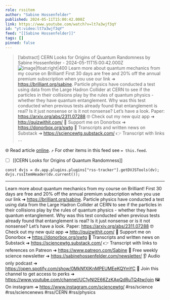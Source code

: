 ```yaml
---
role: rssitem
author: "Sabine Hossenfelder"
published: 2024-05-11T15:00:42.000Z
link: https://www.youtube.com/watch?v=lt7a3wjf3qY
id: "yt:video:lt7a3wjf3qY"
feed: "[[Sabine Hossenfelder]]"
tags: []
pinned: false
---
```


> [!abstract] CERN Looks for Origins of Quantum Randomness by Sabine Hossenfelder - 2024-05-11T15:00:42.000Z
> ![image|float:right|400](https://i1.ytimg.com/vi/lt7a3wjf3qY/hqdefault.jpg) Learn more about quantum mechanics from my course on Brilliant! First 30 days are free and 20% off the annual premium subscription when you use our link ➜ https://brilliant.org/sabine. Particle physics have conducted a test using data from the Large Hadron Collider at CERN to see if the particles in their collisions play by the rules of quantum physics - whether they have quantum entanglement. Why was this test conducted when previous tests already found that entanglement is real? Is it just nonsense or is it not nonsense? Let’s have a look. Paper: https://arxiv.org/abs/2311.07288 🤓 Check out my new quiz app ➜ http://quizwithit.com/ 💌 Support me on Donorbox ➜ https://donorbox.org/swtg 📝 Transcripts and written news on Substack ➜ https://sciencewtg.substack.com/ 👉 Transcript with links ⋯

🌐 Read article [online](https://www.youtube.com/watch?v=lt7a3wjf3qY). ⤴ For other items in this feed see `= this.feed`.

- [ ] [[CERN Looks for Origins of Quantum Randomness]]

~~~dataviewjs
const dvjs = dv.app.plugins.plugins["rss-tracker"].getDVJSTools(dv);
dvjs.rssItemHeader(dv.current());
~~~

- - -
Learn more about quantum mechanics from my course on Brilliant! First 30 days are free and 20% off the annual premium subscription when you use our link ➜ https://brilliant.org/sabine. Particle physics have conducted a test using data from the Large Hadron Collider at CERN to see if the particles in their collisions play by the rules of quantum physics - whether they have quantum entanglement. Why was this test conducted when previous tests already found that entanglement is real? Is it just nonsense or is it not nonsense? Let’s have a look. Paper: https://arxiv.org/abs/2311.07288 🤓 Check out my new quiz app ➜ http://quizwithit.com/ 💌 Support me on Donorbox ➜ https://donorbox.org/swtg 📝 Transcripts and written news on Substack ➜ https://sciencewtg.substack.com/ 👉 Transcript with links to references on Patreon ➜ https://www.patreon.com/Sabine 📩 Free weekly science newsletter ➜ https://sabinehossenfelder.com/newsletter/ 👂 Audio only podcast ➜ https://open.spotify.com/show/0MkNfXlKnMPEUMEeKQYmYC 🔗 Join this channel to get access to perks ➜ https://www.youtube.com/channel/UC1yNl2E66ZzKApQdRuTQ4tw/join 🖼️ On instagram ➜ https://www.instagram.com/sciencewtg/ #rss/science #rss/sciencenews #rss/CERN #rss/physics